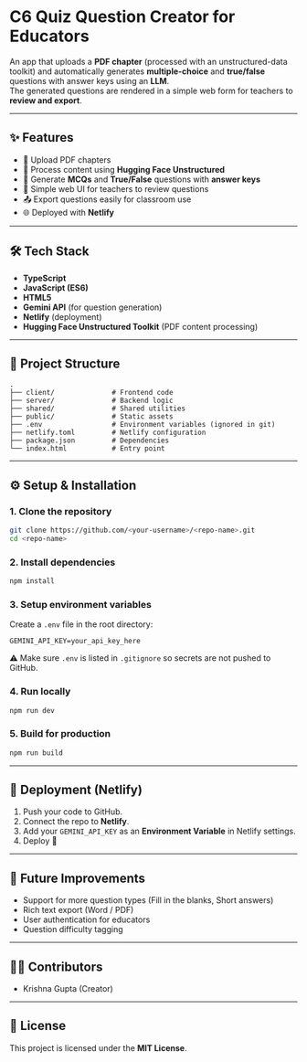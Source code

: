 # C6 Quiz Question Creator for Educators

An app that uploads a **PDF chapter** (processed with an unstructured-data toolkit) and automatically generates **multiple-choice** and **true/false** questions with answer keys using an **LLM**.  
The generated questions are rendered in a simple web form for teachers to **review and export**.

---

## ✨ Features
- 📄 Upload PDF chapters
- 🤖 Process content using **Hugging Face Unstructured**
- 📝 Generate **MCQs** and **True/False** questions with **answer keys**
- 🎨 Simple web UI for teachers to review questions
- 📤 Export questions easily for classroom use
- 🌐 Deployed with **Netlify**

---

## 🛠️ Tech Stack
- **TypeScript**
- **JavaScript (ES6)**
- **HTML5**
- **Gemini API** (for question generation)
- **Netlify** (deployment)
- **Hugging Face Unstructured Toolkit** (PDF content processing)

---

## 📂 Project Structure
```
.
├── client/              # Frontend code
├── server/              # Backend logic
├── shared/              # Shared utilities
├── public/              # Static assets
├── .env                 # Environment variables (ignored in git)
├── netlify.toml         # Netlify configuration
├── package.json         # Dependencies
└── index.html           # Entry point
```

---

## ⚙️ Setup & Installation

### 1. Clone the repository
```bash
git clone https://github.com/<your-username>/<repo-name>.git
cd <repo-name>
```

### 2. Install dependencies
```bash
npm install
```

### 3. Setup environment variables
Create a `.env` file in the root directory:
```env
GEMINI_API_KEY=your_api_key_here
```

⚠️ Make sure `.env` is listed in `.gitignore` so secrets are not pushed to GitHub.

### 4. Run locally
```bash
npm run dev
```

### 5. Build for production
```bash
npm run build
```

---

## 🚀 Deployment (Netlify)
1. Push your code to GitHub.
2. Connect the repo to **Netlify**.
3. Add your `GEMINI_API_KEY` as an **Environment Variable** in Netlify settings.
4. Deploy 🎉

---

## 📌 Future Improvements
- Support for more question types (Fill in the blanks, Short answers)
- Rich text export (Word / PDF)
- User authentication for educators
- Question difficulty tagging

---

## 🧑‍💻 Contributors
- Krishna Gupta (Creator)

---

## 📜 License
This project is licensed under the **MIT License**.
